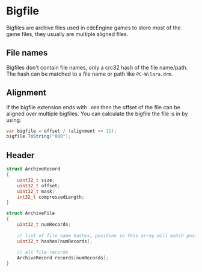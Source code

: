 # Bigfile

Bigfiles are archive files used in cdcEngine games to store most of the game files, they usually are multiple aligned files.

## File names

Bigfiles don't contain file names, only a crc32 hash of the file name/path. The hash can be matched to a file name or path like `PC-W\lara.drm`.

## Alignment

If the bigfile extension ends with `.000` then the offset of the file can be aligned over multiple bigfiles. You can calculate the bigfile the file is in by using.
```cs
var bigfile = offset / (alignment >> 11);
bigfile.ToString("000");
```

## Header

```cpp
struct ArchiveRecord
{
	uint32_t size;
	uint32_t offset;
	uint32_t mask;
	int32_t compressedLength;
}

struct ArchiveFile
{
	uint32_t numRecords;
	
	// list of file name hashes, position in this array will match position in records array
	uint32_t hashes[numRecords];
	
	// all file records
	ArchiveRecord records[numRecords];
}
```